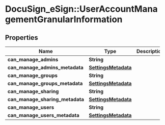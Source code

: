 # DocuSign_eSign::UserAccountManagementGranularInformation

## Properties
Name | Type | Description | Notes
------------ | ------------- | ------------- | -------------
**can_manage_admins** | **String** |  | [optional] 
**can_manage_admins_metadata** | [**SettingsMetadata**](SettingsMetadata.md) |  | [optional] 
**can_manage_groups** | **String** |  | [optional] 
**can_manage_groups_metadata** | [**SettingsMetadata**](SettingsMetadata.md) |  | [optional] 
**can_manage_sharing** | **String** |  | [optional] 
**can_manage_sharing_metadata** | [**SettingsMetadata**](SettingsMetadata.md) |  | [optional] 
**can_manage_users** | **String** |  | [optional] 
**can_manage_users_metadata** | [**SettingsMetadata**](SettingsMetadata.md) |  | [optional] 


